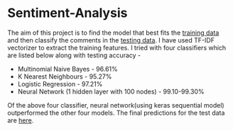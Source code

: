 # Sentiment-Analysis

The aim of this project is to find the model that best fits the [training data](https://github.com/KARTHEEKCIC/Sentiment-Analysis/blob/master/training.txt) and then classify the comments in the [testing data](https://github.com/KARTHEEKCIC/Sentiment-Analysis/blob/master/testdata.txt). I have used TF-IDF vectorizer to extract the training features. I tried with four classifiers which are listed below along with testing accuracy - 

 * Multinomial Naive Bayes - 96.61%
 * K Nearest Neighbours - 95.27%
 * Logistic Regression - 97.21%
 * Neural Network (1 hidden layer with 100 nodes) - 99.10-99.30%

Of the above four classifier, neural network(using keras sequential model) outperformed the other four models. The final predictions for the test data are [here](https://github.com/KARTHEEKCIC/Sentiment-Analysis/blob/master/predictions.txt).
